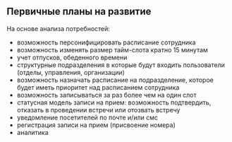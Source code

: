 

## Первичные планы на развитие

На основе анализа потребностей:

- возможность персонифицировать расписание сотрудника
- возможность изменять размер тайм-слота кратно 15 минутам
- учет отпусков, обеденного времени
- структурные подразделения в которые будут входить пользователи (отделы, управления, организации)
- возможность назначать расписание на подразделение, которое будет иметь приоритет над расписанием сотрудника
- возможность записываться за раз более чем на один слот
- статусная модель записи на прием: возможность подтвердить, отказать в проведении встречи или отозвать встречу
- уведомление посетителей по почте и/или смс
- регистрация записи на прием (присвоение номера)
- аналитика